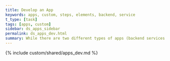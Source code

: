```yaml
---
title: Develop an App
keywords: apps, custom, steps, elements, backend, service
t_type: [task]
tags: [apps, custom]
sidebar: ds_apps_sidebar
permalink: ds_apps_dev.html
summary: While there are two different types of apps (backend services and elements), they both have the same initial and final development steps. Start your development process by following the initial steps below. Then follow the development process for the type of app you're creating. Finish up by following the final steps, also below.
---
```

{% include custom/shared/apps_dev.md %}
